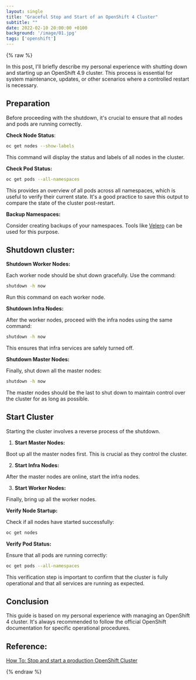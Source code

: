 ```yaml
---
layout: single
title: "Graceful Stop and Start of an OpenShift 4 Cluster"
subtitle: ""
date: 2022-02-10 20:00:00 +0100
background: '/image/01.jpg'
tags: ['openshift']
---
```


{% raw %}


In this post, I'll briefly describe my personal experience with shutting down and starting up an OpenShift 4.9 cluster. This process is essential for system maintenance, updates, or other scenarios where a controlled restart is necessary.

## Preparation

Before proceeding with the shutdown, it's crucial to ensure that all nodes and pods are running correctly.

**Check Node Status**:

````bash
oc get nodes --show-labels
````

This command will display the status and labels of all nodes in the cluster.

**Check Pod Status:**

````bash
oc get pods --all-namespaces
````

This provides an overview of all pods across all namespaces, which is useful to verify their current state. It's a good practice to save this output to compare the state of the cluster post-restart.

**Backup Namespaces:**

Consider creating backups of your namespaces. Tools like [Velero](https://velero.io) can be used for this purpose.

## Shutdown cluster:

**Shutdown Worker Nodes:**

Each worker node should be shut down gracefully. Use the command:

````bash
shutdown -h now
````

Run this command on each worker node.

**Shutdown Infra Nodes:**

After the worker nodes, proceed with the infra nodes using the same command:

````bash
shutdown -h now
````

This ensures that infra services are safely turned off.

**Shutdown Master Nodes:**

Finally, shut down all the master nodes:

````bash
shutdown -h now
````

The master nodes should be the last to shut down to maintain control over the cluster for as long as possible.

## Start Cluster
Starting the cluster involves a reverse process of the shutdown.

1. **Start Master Nodes:**

Boot up all the master nodes first. This is crucial as they control the cluster.

2. **Start Infra Nodes:**

After the master nodes are online, start the infra nodes.

3. **Start Worker Nodes:**

Finally, bring up all the worker nodes.

**Verify Node Startup:**

Check if all nodes have started successfully:

````bash
oc get nodes
````

**Verify Pod Status:**

Ensure that all pods are running correctly:

````bash
oc get pods --all-namespaces
````

This verification step is important to confirm that the cluster is fully operational and that all services are running as expected.

## Conclusion

This guide is based on my personal experience with managing an OpenShift 4 cluster. It's always recommended to follow the official OpenShift documentation for specific operational procedures.

## Reference:
[How To: Stop and start a production OpenShift Cluster](https://www.redhat.com/en/blog/how-stop-and-start-production-openshift-cluster)

{% endraw %}
